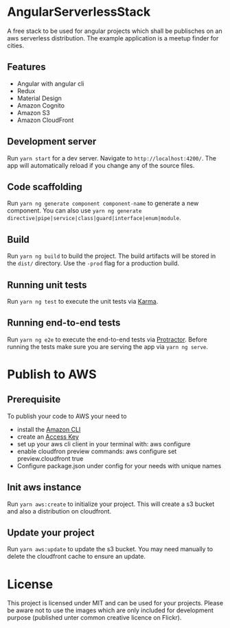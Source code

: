 # AngularServerlessStack

A free stack to be used for angular projects which shall be publisches on an aws serverless distribution. The example application is a meetup finder for cities.

## Features
- Angular with angular cli
- Redux
- Material Design
- Amazon Cognito
- Amazon S3
- Amazon CloudFront

## Development server

Run `yarn start` for a dev server. Navigate to `http://localhost:4200/`. The app will automatically reload if you change any of the source files.

## Code scaffolding

Run `yarn ng generate component component-name` to generate a new component. You can also use `yarn ng generate directive|pipe|service|class|guard|interface|enum|module`.

## Build

Run `yarn ng build` to build the project. The build artifacts will be stored in the `dist/` directory. Use the `-prod` flag for a production build.

## Running unit tests

Run `yarn ng test` to execute the unit tests via [Karma](https://karma-runner.github.io).

## Running end-to-end tests

Run `yarn ng e2e` to execute the end-to-end tests via [Protractor](http://www.protractortest.org/).
Before running the tests make sure you are serving the app via `yarn ng serve`.

# Publish to AWS

## Prerequisite

To publish your code to AWS your need to 
- install the [Amazon CLI](https://aws.amazon.com/cli/)
- create an [Access Key](https://console.aws.amazon.com/iam/home?region=eu-west-1#/security_credential)
- set up your aws cli client in your terminal with: aws configure
- enable cloudfron preview commands: aws configure set preview.cloudfront true
- Configure package.json under config for your needs with unique names

## Init aws instance

Run `yarn aws:create` to initialize your project. This will create a s3 bucket and also a distribution on cloudfront.

## Update your project

Run `yarn aws:update` to update the s3 bucket. You may need manually to delete the cloudfront cache to ensure an update.

# License
This project is licensed under MIT and can be used for your projects. Please be aware not to use the images which are only included for development purpose (published unter common creative licence on Flickr).